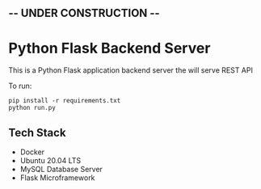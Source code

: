 ## -- UNDER CONSTRUCTION --

# Python Flask Backend Server

This is a Python Flask application backend server the will serve REST API

To run:
```
pip install -r requirements.txt
python run.py
```

## Tech Stack
- Docker
- Ubuntu 20.04 LTS
- MySQL Database Server
- Flask Microframework
